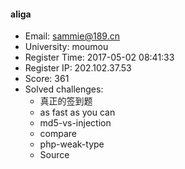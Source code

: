 #### aliga  

* Email: sammie@189.cn  
* University: moumou  
* Register Time: 2017-05-02 08:41:33  
* Register IP: 202.102.37.53  
* Score: 361  
* Solved challenges: 
  * 真正的签到题  
  * as fast as you can  
  * md5-vs-injection  
  * compare  
  * php-weak-type  
  * Source  
